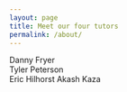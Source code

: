 ```yaml
---
layout: page
title: Meet our four tutors 
permalink: /about/
---
```


Danny Fryer 
<Br> Tyler Peterson
<Br> Eric Hilhorst
Akash Kaza
